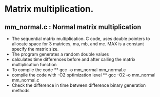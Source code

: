 # Matrix multiplication.
## mm_normal.c : Normal matrix multiplication
* The sequential matrix multiplication. C code, uses double pointers to allocate space for 3 matrices, ma, mb, and mc. MAX is a constant specify the matrix size.
* The program generates a random double values 
* calculates time differences before and after calling the matrix multiplication function
* To compile the code
** gcc -o mm_normal mm_normal.c
* compile the code with -O2 optimization level
** gcc -O2 -o mm_normal mm_normal.c
* Check the difference in time between difference binary generation methods

